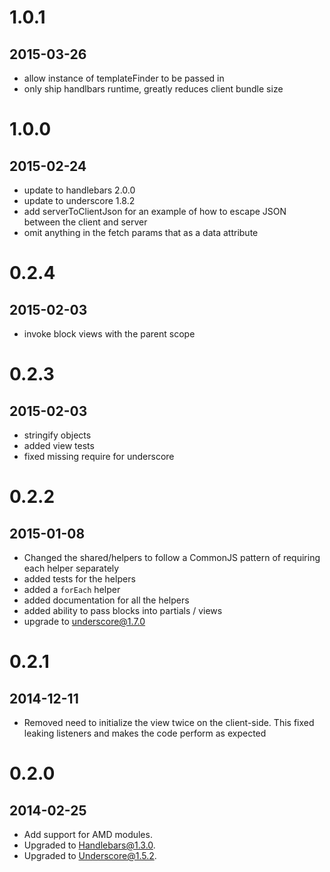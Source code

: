 # 1.0.1
## 2015-03-26
* allow instance of templateFinder to be passed in
* only ship handlbars runtime, greatly reduces client bundle size

# 1.0.0
## 2015-02-24
* update to handlebars 2.0.0
* update to underscore 1.8.2
* add serverToClientJson for an example of how to escape JSON between the client and server
* omit anything in the fetch params that as a data attribute

# 0.2.4
## 2015-02-03
* invoke block views with the parent scope

# 0.2.3
## 2015-02-03
* stringify objects
* added view tests
* fixed missing require for underscore

# 0.2.2
## 2015-01-08
* Changed the shared/helpers to follow a CommonJS pattern of requiring each helper separately
* added tests for the helpers
* added a `forEach` helper
* added documentation for all the helpers
* added ability to pass blocks into partials / views
* upgrade to underscore@1.7.0

# 0.2.1
## 2014-12-11
* Removed need to initialize the view twice on the client-side. This fixed leaking listeners and makes the code perform as expected

# 0.2.0
## 2014-02-25
* Add support for AMD modules.
* Upgraded to Handlebars@1.3.0.
* Upgraded to Underscore@1.5.2.
